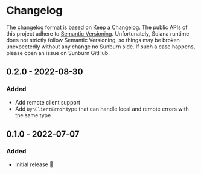 # Changelog

The changelog format is based on [Keep a Changelog](https://keepachangelog.com/en/1.0.0/).
The public APIs of this project adhere to [Semantic Versioning](https://semver.org/spec/v2.0.0.html).
Unfortunately, Solana runtime does not strictly follow Semantic Versioning,
so things may be broken unexpectedly without any change no Sunburn side.
If such a case happens, please open an issue on Sunburn GitHub.

## 0.2.0 - 2022-08-30

### Added
- Add remote client support
- Add `DynClientError` type that can handle local and remote errors with the same type

## 0.1.0 - 2022-07-07

### Added
- Initial release :balloon:
